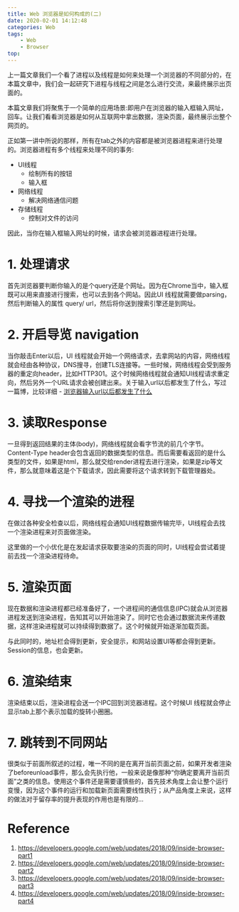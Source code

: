 ```yaml
---
title: Web 浏览器是如何构成的(二)
date: 2020-02-01 14:12:48
categories: Web
tags:
    - Web
    - Browser
top:
---
```


上一篇文章我们一个看了进程以及线程是如何来处理一个浏览器的不同部分的，在本篇文章中，我们会一起研究下进程与线程之间是怎么进行交流，来最终展示出页面的。

本篇文章我们将聚焦于一个简单的应用场景:即用户在浏览器的输入框输入网址，回车。让我们看看浏览器是如何从互联网中拿出数据，渲染页面，最终展示出整个网页的。

正如第一讲中所说的那样，所有在tab之外的内容都是被浏览器进程来进行处理的。浏览器进程有多个线程来处理不同的事务:
+ UI线程
    + 绘制所有的按钮
    + 输入框
+ 网络线程
    + 解决网络通信问题
+ 存储线程
    + 控制对文件的访问

因此，当你在输入框输入网址的时候，请求会被浏览器进程进行处理。

# 1. 处理请求

首先浏览器要判断你输入的是个query还是个网址。因为在Chrome当中，输入框既可以用来直接进行搜索，也可以去到各个网站。因此UI 线程就需要做parsing，然后判断输入的属性 query/ url，然后将你送到搜索引擎还是到网址。

# 2. 开启导览 navigation

当你敲击Enter以后，UI 线程就会开始一个网络请求，去拿网站的内容，网络线程就会经由各种协议，DNS搜寻，创建TLS连接等。一些时候，网络线程会受到服务器的重定向header，比如HTTP301。这个时候网络线程就会通知UI线程请求重定向，然后另外一个URL请求会被创建出来。关于输入url以后都发生了什么，写过一篇博，比较详细 - [浏览器输入url以后都发生了什么](https://llchen60.com/%E6%B5%8F%E8%A7%88%E5%99%A8%E8%BE%93%E5%85%A5url%E4%BB%A5%E5%90%8E%E9%83%BD%E5%8F%91%E7%94%9F%E4%BA%86%E4%BB%80%E4%B9%88/)


# 3. 读取Response

一旦得到返回结果的主体(body)，网络线程就会看字节流的前几个字节。Content-Type header会包含返回的数据类型的信息。而后需要看返回的是什么类型的文件，如果是html，那么就交给render进程去进行渲染，如果是zip等文件，那么就意味着这是个下载请求，因此需要将这个请求转到下载管理器处。

# 4. 寻找一个渲染的进程

在做过各种安全检查以后，网络线程会通知UI线程数据传输完毕，UI线程会去找一个渲染进程来对页面做渲染。

这里做的一个小优化是在发起请求获取要渲染的页面的同时，UI线程会尝试着提前去找一个渲染进程待命。

# 5. 渲染页面

现在数据和渲染进程都已经准备好了，一个进程间的通信信息(IPC)就会从浏览器进程发送到渲染进程，告知其可以开始渲染了。同时它也会通过数据流来传递数据，这样渲染进程就可以持续得到数据了。这个时候就开始逐渐加载页面。

与此同时的，地址栏会得到更新，安全提示，和网站设置UI等都会得到更新。Session的信息，也会更新。

# 6. 渲染结束

渲染结束以后，渲染进程会送一个IPC回到浏览器进程。这个时候UI
线程就会停止显示tab上那个表示加载的旋转小圈圈。

# 7. 跳转到不同网站

很类似于前面所叙述的过程，唯一不同的是在离开当前页面之前，如果开发者渲染了beforeunload事件，那么会先执行他，一般来说是像那种“你确定要离开当前页面”之类的信息。使用这个事件还是需要谨慎些的，首先技术角度上会让整个运行变慢，因为这个事件的运行和加载新页面需要线性执行；从产品角度上来说，这样的做法对于留存率的提升表现的作用也是有限的... 


# Reference 
1. https://developers.google.com/web/updates/2018/09/inside-browser-part1
2. https://developers.google.com/web/updates/2018/09/inside-browser-part2
3. https://developers.google.com/web/updates/2018/09/inside-browser-part3
4. https://developers.google.com/web/updates/2018/09/inside-browser-part4 
